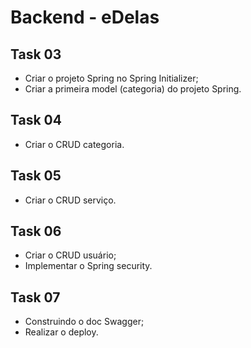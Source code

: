 # Backend - eDelas
## Task 03
- Criar o projeto Spring no Spring Initializer;
- Criar a primeira model (categoria) do projeto Spring.

## Task 04
- Criar o CRUD categoria.

## Task 05
- Criar o CRUD serviço.

## Task 06
- Criar o CRUD usuário;
- Implementar o Spring security.

## Task 07
- Construindo o doc Swagger;
- Realizar o deploy.